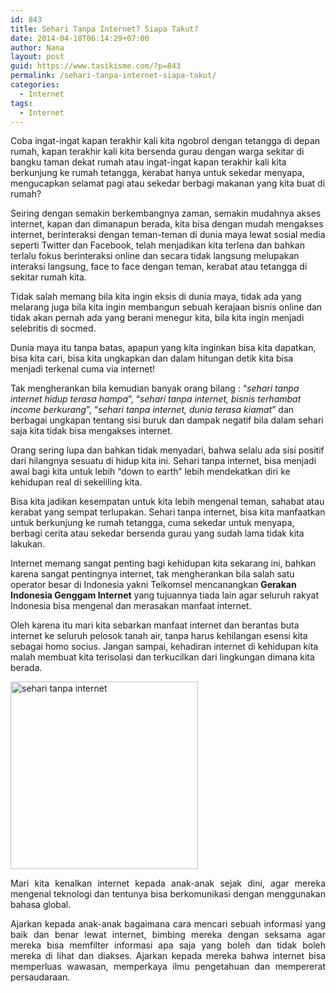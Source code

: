 ```yaml
---
id: 843
title: Sehari Tanpa Internet? Siapa Takut?
date: 2014-04-18T06:14:29+07:00
author: Nana
layout: post
guid: https://www.tasikisme.com/?p=843
permalink: /sehari-tanpa-internet-siapa-takut/
categories:
  - Internet
tags:
  - Internet
---
```

Coba ingat-ingat kapan terakhir kali kita ngobrol dengan tetangga di depan rumah, kapan terakhir kali kita bersenda gurau dengan warga sekitar di bangku taman dekat rumah atau ingat-ingat kapan terakhir kali kita berkunjung ke rumah tetangga, kerabat hanya untuk sekedar menyapa, mengucapkan selamat pagi atau sekedar berbagi makanan yang kita buat di rumah?

Seiring dengan semakin berkembangnya zaman, semakin mudahnya akses internet, kapan dan dimanapun berada, kita bisa dengan mudah mengakses internet, berinteraksi dengan teman-teman di dunia maya lewat sosial media seperti Twitter dan Facebook, telah menjadikan kita terlena dan bahkan terlalu fokus berinteraksi online dan secara tidak langsung melupakan interaksi langsung, face to face dengan teman, kerabat atau tetangga di sekitar rumah kita.

Tidak salah memang bila kita ingin eksis di dunia maya, tidak ada yang melarang juga bila kita ingin membangun sebuah kerajaan bisnis online dan tidak akan pernah ada yang berani menegur kita, bila kita ingin menjadi selebritis di socmed.

Dunia maya itu tanpa batas, apapun yang kita inginkan bisa kita dapatkan, bisa kita cari, bisa kita ungkapkan dan dalam hitungan detik kita bisa menjadi terkenal cuma via internet!

Tak mengherankan bila kemudian banyak orang bilang : “_sehari tanpa internet hidup terasa hampa_”, “_sehari tanpa internet, bisnis terhambat income berkurang_”, “_sehari tanpa internet, dunia terasa kiamat_” dan berbagai ungkapan tentang sisi buruk dan dampak negatif bila dalam sehari saja kita tidak bisa mengakses internet.

Orang sering lupa dan bahkan tidak menyadari, bahwa selalu ada sisi positif dari hilangnya sesuatu di hidup kita ini. Sehari tanpa internet, bisa menjadi awal bagi kita untuk lebih “down to earth” lebih mendekatkan diri ke kehidupan real di sekeliling kita.

Bisa kita jadikan kesempatan untuk kita lebih mengenal teman, sahabat atau kerabat yang sempat terlupakan. Sehari tanpa internet, bisa kita manfaatkan untuk berkunjung ke rumah tetangga, cuma sekedar untuk menyapa, berbagi cerita atau sekedar bersenda gurau yang sudah lama tidak kita lakukan.

Internet memang sangat penting bagi kehidupan kita sekarang ini, bahkan karena sangat pentingnya internet, tak mengherankan bila salah satu operator besar di Indonesia yakni Telkomsel mencanangkan **Gerakan Indonesia Genggam Internet** yang tujuannya tiada lain agar seluruh rakyat Indonesia bisa mengenal dan merasakan manfaat internet.

Oleh karena itu mari kita sebarkan manfaat internet dan berantas buta internet ke seluruh pelosok tanah air, tanpa harus kehilangan esensi kita sebagai homo socius. Jangan sampai, kehadiran internet di kehidupan kita malah membuat kita terisolasi dan terkucilkan dari lingkungan dimana kita berada.

<p style="text-align: justify;">
  <img loading="lazy" class="aligncenter wp-image-846 size-full" src="https://www.tasikisme.com/wp-content/uploads/2014/04/sehari_tanpa_internet.jpg" alt="sehari tanpa internet" width="300" height="300" srcset="https://www.tasikisme.com/wp-content/uploads/2014/04/sehari_tanpa_internet.jpg 300w, https://www.tasikisme.com/wp-content/uploads/2014/04/sehari_tanpa_internet-150x150.jpg 150w" sizes="(max-width: 300px) 100vw, 300px" />
</p>

<p style="text-align: justify;">
  Mari kita kenalkan internet kepada anak-anak sejak dini, agar mereka mengenal teknologi dan tentunya bisa berkomunikasi dengan menggunakan bahasa global.
</p>

<p style="text-align: justify;">
  Ajarkan kepada anak-anak bagaimana cara mencari sebuah informasi yang baik dan benar lewat internet, bimbing mereka dengan seksama agar mereka bisa memfilter informasi apa saja yang boleh dan tidak boleh mereka di lihat dan diakses. Ajarkan kepada mereka bahwa internet bisa memperluas wawasan, memperkaya ilmu pengetahuan dan mempererat persaudaraan.
</p>